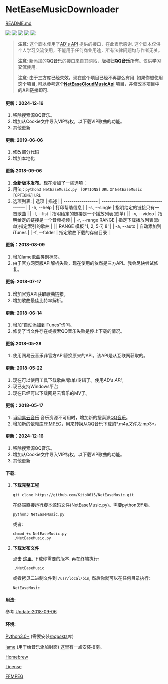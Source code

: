 # NetEaseMusicDownloader

[README.md](https://github.com/Kito0615/NetEaseMusicDownloader/blob/master/README.md)

![](https://img.shields.io/badge/Platform-Python3-009eff.svg) ![](https://img.shields.io/badge/Windows-支持-00efff.svg)  ![](https://img.shields.io/badge/MacOS-支持-00efff.svg) ![](https://img.shields.io/badge/Linux-支持-00efff.svg) ![](https://img.shields.io/badge/WebAPI-可用-00efff.svg)

> **注意:** 这个脚本使用了[AD&#39;s API](https://api.imjad.cn/) 提供的接口，在此表示感谢. 这个脚本仅供个人学习交流使用，不能用于任何商业用途，所有法律问题均与作者无关。
>
> **注意**: 新添加的[QQ音乐](http://y.qq.com)的接口来自其网站，**版权归[QQ音乐](http://y.qq.com)所有**。仅供**学习交流**使用.
>
> **注意**: **由于三方库已经失效，现在这个项目已经不再那么有用. 如果你想使用这个项目, 可以参考这个[NetEaseCloudMusicApi](https://github.com/Binaryify/NeteaseCloudMusicApi) 项目，并修改本项目中的API链接即可.**

#### 更新：2024-12-16

1. 移除搜索源QQ音乐。
2. 增加从Cookie文件导入VIP特权，以下载VIP歌曲的功能。
3. 其他更新

#### 更新: 2019-06-06

1. 修改部分代码
2. 增加本地化

#### 更新:2018-09-06

1. **全新版本发布**。现在增加了一些选项：
2. 用法 : `python3 NetEaseMusic.py ` `[OPTIONS]` `URL` or `NetEaseMusic` `[OPTIONS]` `URL`
3. 选项列表:
   | 选项              | 描述                                 |
   | ----------------- | ------------------------------------ |
   | -h, --help        | 打印帮助信息                         |
   | -s, --single      | 指明给定的链接只有一首歌曲           |
   | -l, --list        | 指明给定的链接是一个播放列表(歌单)   |
   | -v, --video       | 指明给定的链接是一个音频视频         |
   | -r, --range RANGE | 指定下载播放列表(歌单)指定索引的歌曲 |
   |                   | RANGE 模板 '1, 2, 5-7, 8'            |
   | -a, --auto        | 自动添加到iTunes                     |
   | -f, --folder      | 指定歌曲下载的存储目录               |

#### 更新：2018-08-09

1. 增加lame歌曲类别标签。
2. 由于官方网页版API解析失败，现在使用的依然是三方API。我会尽快尝试修复。

#### 更新: 2018-07-17

1. 增加官方API获取歌曲链接。
2. 增加歌曲最佳比特率解析。

#### 更新: 2018-06-14

1. 增加“自动添加到iTunes”询问。
2. 修复了当文件存在或搜索QQ音乐失败是停止下载的情况。

#### 更新:2018-05-28

1. 使用网易云音乐非官方API替换原来的API。该API是从互联网获取的。

#### 更新: 2018-05-22

1. 现在可以使用工具下载歌曲/歌单/专辑了。使用*AD's API*。
2. 现已支持Windows平台
3. 现在已经可以下载网易云音乐的MV了。

#### 更新：2018-05-17

1. 当[网易云音乐](http://music.163.com) 音乐资源不可用时，增加新的搜索源[QQ音乐](http://y.qq.com)。
2. 增加新的依赖库[FFMPEG](http://ffmpeg.org)，用来转换从QQ音乐下载的*.m4a*文件为*.mp3*。

#### 更新：2024-12-16

1. 移除搜索源QQ音乐。
2. 增加从Cookie文件导入VIP特权，以下载VIP歌曲的功能。
3. 其他更新

#### 下载:

1. **下载完整工程**

   ```shell
   git clone https://github.com/Kito0615/NetEaseMusic.git
   ```

   在终端直接运行脚本源码文件(NetEaseMusic.py)。需要python3环境。

   ```shell
   python3 NetEaseMusic.py
   ```

   或者:

   ```shell
   chmod +x NetEaseMusic.py
   ./NetEaseMusic.py
   ```
2. **下载发布文件**

   点击 [这里](https://github.com/Kito0615/NetEaseMusicDownloader/releases), 下载你需要的版本. 再在终端执行:

   ```shell
   ./NetEaseMusic
   ```

   或者拷贝二进制文件到 `/usr/local/bin`, 然后你就可以在任何目录执行:

   ```shell
   NetEaseMusic
   ```

#### 用法:

 参考 [Update:2018-09-06](#更新2018-09-06)

#### 环境:

[Python3.0+](https://www.python.org/downloads/mac-osx/) (需要安装[*requests*](https://github.com/requests/requests)库)

[lame](http://lame.sourceforge.net) (用于给音乐添加封面) [这里](https://github.com/Kito0615/NetEaseMusicDownloader/blob/master/Install_lame.md)有一点安装指南。

[Homebrew](https://brew.sh/)

[License](https://github.com/Kito0615/NetEaseMusicDownloader/blob/master/LICENSE)

[FFMPEG](http://ffmpeg.org)
